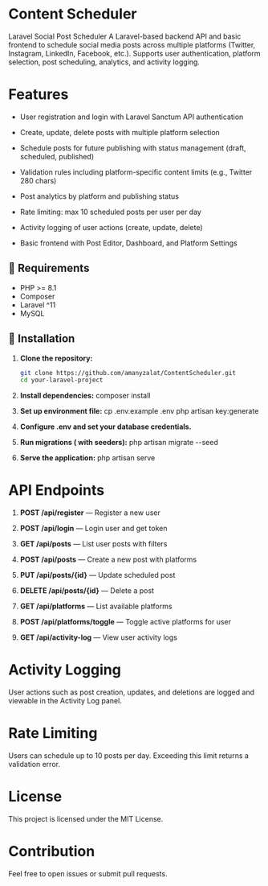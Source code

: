 # Content Scheduler

Laravel Social Post Scheduler
A Laravel-based backend API and basic frontend to schedule social media posts across multiple platforms (Twitter, Instagram, LinkedIn, Facebook, etc.). Supports user authentication, platform selection, post scheduling, analytics, and activity logging.

# Features
 - User registration and login with Laravel Sanctum API authentication

 - Create, update, delete posts with multiple platform selection

 - Schedule posts for future publishing with status management (draft, scheduled, published)

 - Validation rules including platform-specific content limits (e.g., Twitter 280 chars)

 - Post analytics by platform and publishing status

 - Rate limiting: max 10 scheduled posts per user per day

 - Activity logging of user actions (create, update, delete)

 - Basic frontend with Post Editor, Dashboard, and Platform Settings

## 🚀 Requirements

- PHP >= 8.1
- Composer
- Laravel ^11
- MySQL


## 🔧 Installation

1. **Clone the repository:**

   ```bash
   git clone https://github.com/amanyzalat/ContentScheduler.git
   cd your-laravel-project

2. **Install dependencies:**
    composer install
    

3. **Set up environment file:**
    cp .env.example .env
    php artisan key:generate

4. **Configure .env and set your database credentials.**
5. **Run migrations ( with seeders):**
   php artisan migrate --seed
6. **Serve the application:**
   php artisan serve
  

# API Endpoints
 1. **POST /api/register** — Register a new user

 2. **POST /api/login** — Login user and get token

3. **GET /api/posts** — List user posts with filters

4. **POST /api/posts** — Create a new post with platforms

5. **PUT /api/posts/{id}** — Update scheduled post

6. **DELETE /api/posts/{id}** — Delete a post

7. **GET /api/platforms** — List available platforms

8. **POST /api/platforms/toggle** — Toggle active platforms for user

9. **GET /api/activity-log** — View user activity logs

#  Activity Logging
User actions such as post creation, updates, and deletions are logged and viewable in the Activity Log panel.

# Rate Limiting
Users can schedule up to 10 posts per day. Exceeding this limit returns a validation error.

# License
This project is licensed under the MIT License.

# Contribution
Feel free to open issues or submit pull requests.


